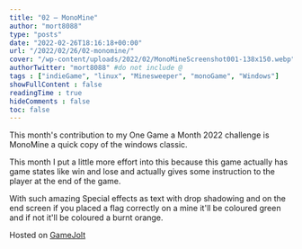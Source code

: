 ```yaml
---
title: "02 – MonoMine"
author: "mort8088"
type: "posts"
date: "2022-02-26T18:16:18+00:00"
url: "/2022/02/26/02-monomine/"
cover: "/wp-content/uploads/2022/02/MonoMineScreenshot001-138x150.webp"
authorTwitter: "mort8088" #do not include @
tags : ["indieGame", "linux", "Minesweeper", "monoGame", "Windows"]
showFullContent : false
readingTime : true
hideComments : false
toc: false
---
```


This month's contribution to my One Game a Month 2022 challenge is MonoMine a quick copy of the windows classic.

This month I put a little more effort into this because this game actually has game states like win and lose and actually gives some instruction to the player at the end of the game.

With such amazing Special effects as text with drop shadowing and on the end screen if you placed a flag correctly on a mine it'll be coloured green and if not it'll be coloured a burnt orange.

Hosted on [GameJolt][1]

 [1]: https://gamejolt.com/games/02-MonoMine/695526
